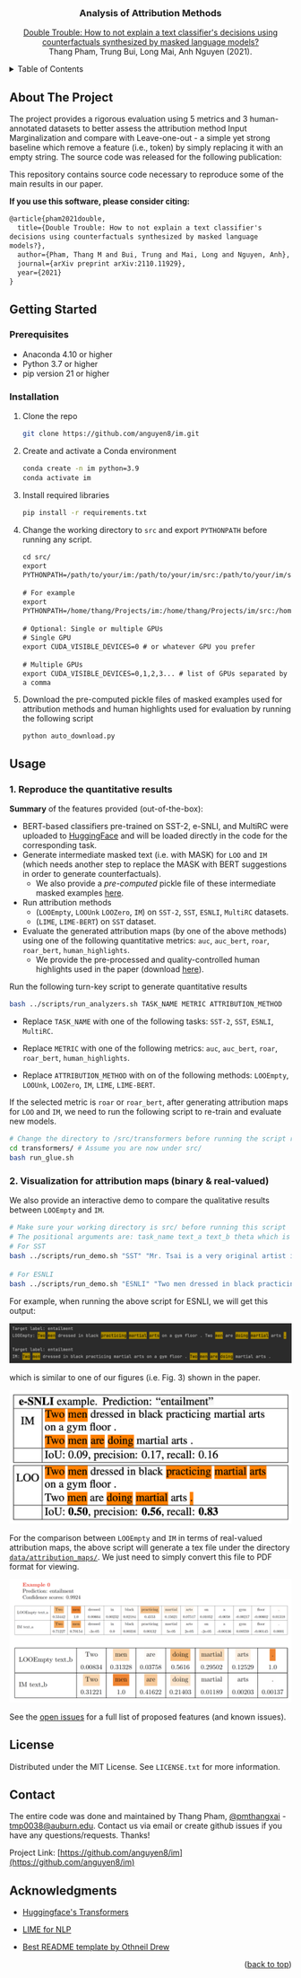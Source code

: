 <div id="top"></div>

<!--
*** Thanks for checking out the Best-README-Template. If you have a suggestion
*** that would make this better, please fork the repo and create a pull request
*** or simply open an issue with the tag "enhancement".
*** Don't forget to give the project a star!
*** Thanks again! Now go create something AMAZING! :D
-->



<!-- PROJECT SHIELDS -->
<!--
*** I'm using markdown "reference style" links for readability.
*** Reference links are enclosed in brackets [ ] instead of parentheses ( ).
*** See the bottom of this document for the declaration of the reference variables
*** for contributors-url, forks-url, etc. This is an optional, concise syntax you may use.
*** https://www.markdownguide.org/basic-syntax/#reference-style-links
-->

<!--
[![Contributors][contributors-shield]][contributors-url]
[![Forks][forks-shield]][forks-url]
[![Stargazers][stars-shield]][stars-url]
[![Issues][issues-shield]][issues-url]
[![MIT License][license-shield]][license-url]
[![LinkedIn][linkedin-shield]][linkedin-url]
-->


<!-- PROJECT LOGO -->
<br />

<div align="center">
  <!--
  <a href="https://github.com/anguyen8/im">
    <img src="images/logo.png" alt="Logo" width="80" height="80">
  </a>
  -->


  <h3 align="center">Analysis of Attribution Methods</h3>

  <p align="center">
    <a href="https://arxiv.org/abs/2110.11929">Double Trouble: How to not explain a text classifier's decisions using counterfactuals synthesized by masked language models?</a>
    <br />
    Thang Pham, Trung Bui, Long Mai, Anh Nguyen (2021).
  </p>

</div>



<!-- TABLE OF CONTENTS -->

<details>
  <summary>Table of Contents</summary>
  <ol>
    <li>
      <a href="#about-the-project">About The Project</a>
    </li>
    <li>
      <a href="#getting-started">Getting Started</a>
      <ul>
        <li><a href="#prerequisites">Prerequisites</a></li>
        <li><a href="#installation">Installation</a></li>
      </ul>
    </li>
    <li><a href="#usage">Usage</a></li>
    <li><a href="#license">License</a></li>
    <li><a href="#contact">Contact</a></li>
    <li><a href="#acknowledgments">Acknowledgments</a></li>
  </ol>
</details>




<!-- ABOUT THE PROJECT -->

## About The Project

The project provides a rigorous evaluation using 5 metrics and 3 human-annotated datasets to better assess the attribution method Input Marginalization and compare with Leave-one-out - a simple yet strong baseline which remove a feature (i.e., token) by simply replacing it with an empty string.
The source code was released for the following publication:

This repository contains source code necessary to reproduce some of the main results in our paper.

**If you use this software, please consider citing:**

    @article{pham2021double,
      title={Double Trouble: How to not explain a text classifier's decisions using counterfactuals synthesized by masked language models?},
      author={Pham, Thang M and Bui, Trung and Mai, Long and Nguyen, Anh},
      journal={arXiv preprint arXiv:2110.11929},
      year={2021}
    }

<!-- GETTING STARTED -->

## Getting Started

### Prerequisites

* Anaconda 4.10 or higher
* Python 3.7 or higher
* pip version 21 or higher

### Installation

1. Clone the repo

   ```sh
   git clone https://github.com/anguyen8/im.git
   ```

2. Create and activate a Conda environment

   ```sh
   conda create -n im python=3.9
   conda activate im
   ```

3. Install required libraries

   ```sh
   pip install -r requirements.txt
   ```

4. Change the working directory to `src` and export `PYTHONPATH` before running any script.
   
    ```shell
    cd src/
    export PYTHONPATH=/path/to/your/im:/path/to/your/im/src:/path/to/your/im/src/transformers
    
    # For example
    export PYTHONPATH=/home/thang/Projects/im:/home/thang/Projects/im/src:/home/thang/Projects/im/src/transformers
   
    # Optional: Single or multiple GPUs
    # Single GPU
    export CUDA_VISIBLE_DEVICES=0 # or whatever GPU you prefer
   
    # Multiple GPUs
    export CUDA_VISIBLE_DEVICES=0,1,2,3... # list of GPUs separated by a comma
    ```

5. Download the pre-computed pickle files of masked examples used for attribution methods and human highlights used for evaluation by running the following script

    ```sh
    python auto_download.py
    ```

<!-- USAGE EXAMPLES -->

## Usage

### 1. Reproduce the quantitative results

**Summary** of the features provided (out-of-the-box):

* BERT-based classifiers pre-trained on SST-2, e-SNLI, and MultiRC were uploaded to [HuggingFace](https://huggingface.co/pmthangk09) and will be loaded directly in the code for the corresponding task.
* Generate intermediate masked text (i.e. with MASK) for `LOO` and `IM` (which needs another step to replace the MASK with BERT suggestions in order to generate counterfactuals). 
  * We also provide a _pre-computed_ pickle file of these intermediate masked examples [here](https://drive.google.com/drive/folders/17YpPgUerL_I-smN6Wy2ok4Kuu7fn6ZTx).
* Run attribution methods 
  * (`LOOEmpty`, `LOOUnk` `LOOZero`, `IM`) on `SST-2`, `SST`, `ESNLI`, `MultiRC` datasets.
  * (`LIME`, `LIME-BERT`) on `SST` dataset.
* Evaluate the generated attribution maps (by one of the above methods) using one of the following quantitative metrics: `auc`, `auc_bert`, `roar`, `roar_bert`, `human_highlights`.
  * We provide the pre-processed and quality-controlled human highlights used in the paper (download [here](https://drive.google.com/drive/folders/17iKO0WRCVo_8nd3xz3hcvL310huxml78?usp=sharing)).



Run the following turn-key script to generate quantitative results

```sh
bash ../scripts/run_analyzers.sh TASK_NAME METRIC ATTRIBUTION_METHOD
```


- Replace `TASK_NAME` with one of the following tasks: `SST-2`, `SST`, `ESNLI`, `MultiRC`.

- Replace `METRIC` with one of the following metrics: `auc`, `auc_bert`, `roar`, `roar_bert`, `human_highlights`.

- Replace `ATTRIBUTION_METHOD` with on of the following methods: `LOOEmpty`, `LOOUnk`, `LOOZero`, `IM`, `LIME`, `LIME-BERT`.

If the selected metric is `roar` or `roar_bert`, after generating attribution maps for `LOO` and `IM`, we need to run the following script to re-train and evaluate new models.

```sh
# Change the directory to /src/transformers before running the script run_glue.sh
cd transformers/ # Assume you are now under src/
bash run_glue.sh
```

<!--
- Evaluation

  - Deletion and BERT-based Deletion (AUC vs. AUC<sub>rep</sub>)
  - RemOve And Retrain (ROAR)
  - Agreement with human-annotated highlights
  - Sanity check
-->

### 2. Visualization for attribution maps (binary & real-valued)

We also provide an interactive demo to compare the qualitative results between `LOOEmpty` and `IM`.

  ```sh
  # Make sure your working directory is src/ before running this script
  # The positional arguments are: task_name text_a text_b theta which is the threshold used to binarize attribution maps (default value is 0.05)
  # For SST
  bash ../scripts/run_demo.sh "SST" "Mr. Tsai is a very original artist in his medium , and What Time Is It There ?" "" 0.05
  
  # For ESNLI
  bash ../scripts/run_demo.sh "ESNLI" "Two men dressed in black practicing martial arts on a gym floor ." "Two men are doing martial arts ." 0.05
  ```
For example, when running the above script for ESNLI, we will get this output:

[![ESNLI example][project-example-esnli-output]](https://github.com/anguyen8/im/)

which is similar to one of our figures (i.e. Fig. 3) shown in the paper.

[![ESNLI example][project-example-esnli]](https://github.com/anguyen8/im/)

For the comparison between `LOOEmpty` and `IM` in terms of real-valued attribution maps, the above script will generate a tex file under the directory [`data/attribution_maps/`](https://github.com/anguyen8/im/tree/main/data/attribution_maps).
We just need to simply convert this file to PDF format for viewing.

[![ESNLI example][project-example-esnli-real-valued-am]](https://github.com/anguyen8/im/)

<!--

- [] Analysis of attribution maps
  - [] Out-of-distribution issue (Sec. 5.1)
  - [] BERT often replaces a word by itself (Sec. 5.2)
  - [] Attribution magnitude (Sec. 5.2)
    -->

See the [open issues](https://github.com/anguyen8/im/issues) for a full list of proposed features (and
known issues).


<!-- CONTRIBUTING -->

<!--

## Contributing

Contributions are what make the open source community such an amazing place to learn, inspire, and create. Any
contributions you make are **greatly appreciated**.

If you have a suggestion that would make this better, please fork the repo and create a pull request. You can also
simply open an issue with the tag "enhancement". Don't forget to give the project a star! Thanks again!

1. Fork the Project
2. Create your Feature Branch (`git checkout -b feature/AmazingFeature`)
3. Commit your Changes (`git commit -m 'Add some AmazingFeature'`)
4. Push to the Branch (`git push origin feature/AmazingFeature`)
5. Open a Pull Request
   -->

<!-- LICENSE -->

## License

Distributed under the MIT License. See `LICENSE.txt` for more information.


<!-- CONTACT -->

## Contact

The entire code was done and maintained by Thang Pham, [@pmthangxai](https://twitter.com/pmthangxai) - tmp0038@auburn.edu.
Contact us via email or create github issues if you have any questions/requests. Thanks!

Project Link: [https://github.com/anguyen8/im](https://github.com/anguyen8/im)


<!-- ACKNOWLEDGMENTS -->

## Acknowledgments

* [Huggingface's Transformers](https://huggingface.co/transformers/)

* [LIME for NLP](https://github.com/marcotcr/lime)

* [Best README template by Othneil Drew](https://github.com/othneildrew/Best-README-Template#about-the-project)

<p align="right">&#40;<a href="#top">back to top</a>&#41;</p>

<!-- MARKDOWN LINKS & IMAGES -->
<!-- https://www.markdownguide.org/basic-syntax/#reference-style-links -->

[contributors-shield]: https://img.shields.io/github/contributors/anguyen8/im.svg?style=for-the-badge
[contributors-url]: https://github.com/anguyen8/im/graphs/contributors
[forks-shield]: https://img.shields.io/github/forks/anguyen8/im.svg?style=for-the-badge
[forks-url]: https://github.com/anguyen8/im/network/members
[stars-shield]: https://img.shields.io/github/stars/anguyen8/im.svg?style=for-the-badge
[stars-url]: https://github.com/anguyen8/im/stargazers
[issues-shield]: https://img.shields.io/github/issues/anguyen8/im.svg?style=for-the-badge
[issues-url]: https://github.com/anguyen8/im/issues
[license-shield]: https://img.shields.io/github/license/anguyen8/im.svg?style=for-the-badge
[license-url]: https://github.com/anguyen8/im/blob/master/LICENSE.txt
[linkedin-shield]: https://img.shields.io/badge/-LinkedIn-black.svg?style=for-the-badge&logo=linkedin&colorB=555
[linkedin-url]: https://linkedin.com/in/thangpm
[product-screenshot]: images/screenshot.png
[project-example-esnli]: images/example_esnli.png
[project-example-esnli-output]: images/example_esnli_output.png
[project-example-esnli-real-valued-am]: images/example_esnli_output_real_valued_am.png
